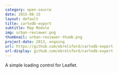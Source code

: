 ```yaml
---
category: open-source
date: 2015-08-15
layout: default
title: cartodb-export
subtitle: Map Module
img: urban-reviewer.png
thumbnail: urban-reviewer-thumb.png
project-date: 2013, ongoing
url: https://github.com/ebrelsford/cartodb-export
url-display: github.com/ebrelsford/cartodb-export
---
```


A simple loading control for Leaflet.
